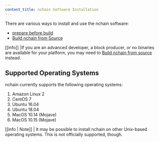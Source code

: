 ```yaml
---
content_title: nchain Software Installation
---
```


There are various ways to install and use the nchain software:

* [prepare before build](00_prebuild)
* [Build nchain from Source](01_build-from-source/index.md)

[[info]]
|If you are an advanced developer, a block producer, or no binaries are available for your platform, you may need to [Build nchain from source](01_build-from-source/index.md) instead.

## Supported Operating Systems

nchain currently supports the following operating systems:

1. Amazon Linux 2
2. CentOS 7
3. Ubuntu 16.04
4. Ubuntu 18.04
5. MacOS 10.14 (Mojave)
6. MacOS 10.15 (Mojave)

[[info | Note]]
| It may be possible to install nchain on other Unix-based operating systems. This is not officially supported, though.
